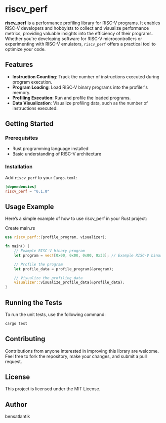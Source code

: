 # riscv_perf

**riscv_perf** is a performance profiling library for RISC-V programs. It enables RISC-V developers and hobbyists to collect and visualize performance metrics, providing valuable insights into the efficiency of their programs. Whether you're developing software for RISC-V microcontrollers or experimenting with RISC-V emulators, `riscv_perf` offers a practical tool to optimize your code.

## Features
- **Instruction Counting**: Track the number of instructions executed during program execution.
- **Program Loading**: Load RISC-V binary programs into the profiler's memory.
- **Profiling Execution**: Run and profile the loaded programs.
- **Data Visualization**: Visualize profiling data, such as the number of instructions executed.

## Getting Started
### Prerequisites
- Rust programming language installed
- Basic understanding of RISC-V architecture

### Installation
Add `riscv_perf` to your `Cargo.toml`:
```toml
[dependencies]
riscv_perf = "0.1.0"
```
## Usage Example
Here’s a simple example of how to use riscv_perf in your Rust project:

Create main.rs
```rust
use riscv_perf::{profile_program, visualizer};

fn main() {
    // Example RISC-V binary program
    let program = vec![0x00, 0x00, 0x00, 0x33]; // Example RISC-V binary

    // Profile the program
    let profile_data = profile_program(&program);

    // Visualize the profiling data
    visualizer::visualize_profile_data(&profile_data);
}
```
## Running the Tests
To run the unit tests, use the following command:
```sh
cargo test
```
## Contributing
Contributions from anyone interested in improving this library are welcome. Feel free to fork the repository, make your changes, and submit a pull request.

## License
This project is licensed under the MIT License.

## Author
bensatlantik
